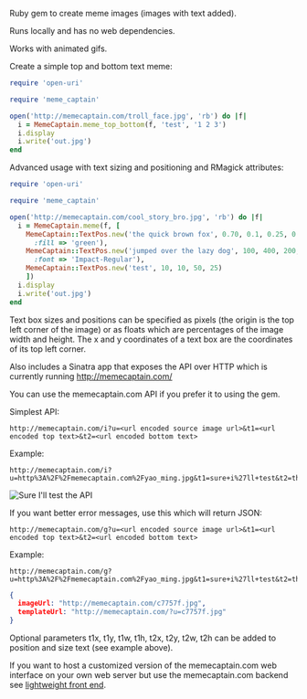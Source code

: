 Ruby gem to create meme images (images with text added).

Runs locally and has no web dependencies.

Works with animated gifs.

Create a simple top and bottom text meme:

```ruby
require 'open-uri'

require 'meme_captain'

open('http://memecaptain.com/troll_face.jpg', 'rb') do |f|
  i = MemeCaptain.meme_top_bottom(f, 'test', '1 2 3')
  i.display
  i.write('out.jpg')
end
```

Advanced usage with text sizing and positioning and RMagick attributes:

```ruby
require 'open-uri'

require 'meme_captain'

open('http://memecaptain.com/cool_story_bro.jpg', 'rb') do |f|
  i = MemeCaptain.meme(f, [
    MemeCaptain::TextPos.new('the quick brown fox', 0.70, 0.1, 0.25, 0.5,
      :fill => 'green'),
    MemeCaptain::TextPos.new('jumped over the lazy dog', 100, 400, 200, 100,
      :font => 'Impact-Regular'),
    MemeCaptain::TextPos.new('test', 10, 10, 50, 25)
    ])
  i.display
  i.write('out.jpg')
end
```

Text box sizes and positions can be specified as pixels (the origin is the top
left corner of the image) or as floats which are percentages of the image
width and height. The x and y coordinates of a text box are the coordinates
of its top left corner.

Also includes a Sinatra app that exposes the API over HTTP which is currently
running http://memecaptain.com/

You can use the memecaptain.com API if you prefer it to using the gem.

Simplest API:

```
http://memecaptain.com/i?u=<url encoded source image url>&t1=<url encoded top text>&t2=<url encoded bottom text>
```

Example:

```
http://memecaptain.com/i?u=http%3A%2F%2Fmemecaptain.com%2Fyao_ming.jpg&t1=sure+i%27ll+test&t2=the+api
```

![Sure I'll test the API](http://memecaptain.com/i?u=http%3A%2F%2Fmemecaptain.com%2Fyao_ming.jpg&t1=sure+i%27ll+test&t2=the+api)

If you want better error messages, use this which will return JSON:

```
http://memecaptain.com/g?u=<url encoded source image url>&t1=<url encoded top text>&t2=<url encoded bottom text>
```

Example:

```
http://memecaptain.com/g?u=http%3A%2F%2Fmemecaptain.com%2Fyao_ming.jpg&t1=sure+i%27ll+test&t2=the+api
```

```json
{
  imageUrl: "http://memecaptain.com/c7757f.jpg",
  templateUrl: "http://memecaptain.com/?u=c7757f.jpg"
}
```

Optional parameters t1x, t1y, t1w, t1h, t2x, t2y, t2w, t2h can be added to
position and size text (see example above).

If you want to host a customized version of the memecaptain.com web interface
on your own web server but use the memecaptain.com backend see
[lightweight front end](https://github.com/mmb/meme_captain/blob/master/doc/lightweight_front_end.md).
